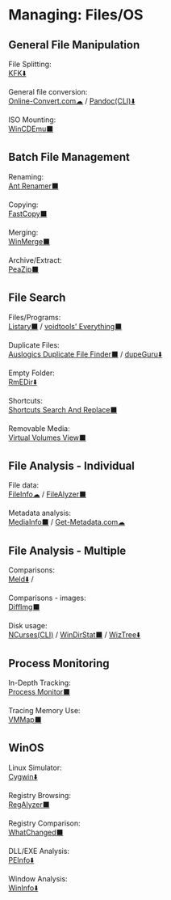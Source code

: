 # Managing: Files/OS

## General File Manipulation

File Splitting:  
[KFK⬇️](https://kcsoftwares.com/?kfk)

General file conversion:  
[Online-Convert.com☁](https://www.online-convert.com/) / 
[Pandoc(CLI)⬇️](https://pandoc.org/)

ISO Mounting:  
[WinCDEmu⬛](http://wincdemu.sysprogs.org/)

## Batch File Management

Renaming:  
[Ant Renamer️⬛](https://www.antp.be/software/renamer)

Copying:  
[FastCopy⬛](https://fastcopy.jp/en/)

Merging:  
[WinMerge⬛](https://winmerge.org/)

Archive/Extract:  
[PeaZip⬛](https://www.peazip.org/)

## File Search

Files/Programs:  
[Listary⬛](https://www.listary.com/) / 
[voidtools' Everything⬛](https://www.voidtools.com/)

Duplicate Files:  
[Auslogics Duplicate File Finder⬛](https://www.auslogics.com/en/software/duplicate-file-finder/) / 
[dupeGuru⬇️](https://dupeguru.voltaicideas.net/)

Empty Folder:  
[RmEDir⬇️](http://www.pazera-software.com/products/rmedir/)

Shortcuts:  
[Shortcuts Search And Replace⬛](http://jacquelin.potier.free.fr/ShortcutsSearchAndReplace/)

Removable Media:  
[Virtual Volumes View⬛](http://vvvapp.sourceforge.net/)

## File Analysis - Individual

File data:  
[FileInfo☁](https://fileinfo.com/) / 
[FileAlyzer⬛](https://www.safer-networking.org/products/filealyzer/)

Metadata analysis:  
[MediaInfo⬛](https://mediaarea.net/en/MediaInfo) / 
[Get-Metadata.com☁](https://www.get-metadata.com/)

## File Analysis - Multiple

Comparisons:  
[Meld⬇️](https://meldmerge.org/) / 

Comparisons - images:  
[DiffImg⬛](https://www.softpedia.com/get/Multimedia/Graphic/Graphic-Viewers/DiffImg.shtml)

Disk usage:  
[NCurses(CLI)](https://dev.yorhel.nl/ncdu) / 
[WinDirStat⬛](https://windirstat.net/) / 
[WizTree⬇️](https://wiztreefree.com/)

## Process Monitoring

In-Depth Tracking:  
[Process Monitor⬛](https://docs.microsoft.com/en-us/sysinternals/downloads/procmon)

Tracing Memory Use:  
[VMMap⬛](https://docs.microsoft.com/en-us/sysinternals/downloads/vmmap)

## WinOS

Linux Simulator:  
[Cygwin⬇️](https://www.cygwin.com/)

Registry Browsing:  
[RegAlyzer⬛](https://www.safer-networking.org/products/regalyzer/)

Registry Comparison:  
[WhatChanged⬛](https://portableapps.com/apps/utilities/whatchanged-portable)

DLL/EXE Analysis:  
[PEInfo⬇️](http://www.pazera-software.com/products/peinfo/)

Window Analysis:  
[WinInfo⬇️](http://www.pazera-software.com/products/wininfo/)